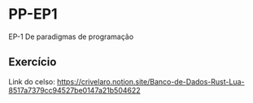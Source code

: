 # PP-EP1

EP-1 De paradigmas de programação

## Exercício

Link do celso: https://crivelaro.notion.site/Banco-de-Dados-Rust-Lua-8517a7379cc94527be0147a21b504622
